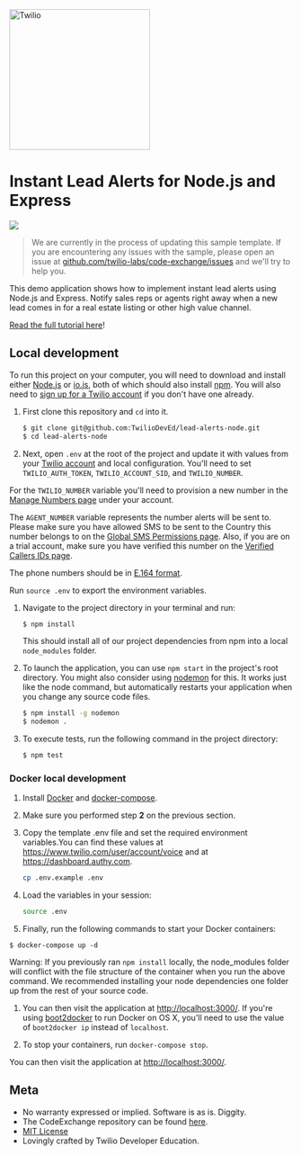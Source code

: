 <a href="https://www.twilio.com">
  <img src="https://static0.twilio.com/marketing/bundles/marketing/img/logos/wordmark-red.svg" alt="Twilio" width="250" />
</a>

# Instant Lead Alerts for Node.js and Express

![](https://github.com/TwilioDevEd/lead-alerts-node/workflows/Node.js/badge.svg)

> We are currently in the process of updating this sample template. If you are encountering any issues with the sample, please open an issue at [github.com/twilio-labs/code-exchange/issues](https://github.com/twilio-labs/code-exchange/issues) and we'll try to help you.

This demo application shows how to implement instant lead alerts using Node.js and Express. Notify sales reps or agents right away when a new lead comes in for a real estate listing or other high value channel.

[Read the full tutorial here](https://www.twilio.com/docs/tutorials/walkthrough/lead-alerts/node/express)!


## Local development

To run this project on your computer, you will need to download and install either [Node.js](http://nodejs.org/) or [io.js](https://iojs.org/en/index.html), both of which should also install [npm](https://www.npmjs.com/). You will also need to [sign up for a Twilio account](https://www.twilio.com/try-twilio) if you don't have one already.

1. First clone this repository and `cd` into it.

   ```bash
   $ git clone git@github.com:TwilioDevEd/lead-alerts-node.git
   $ cd lead-alerts-node
   ```

1. Next, open `.env` at the root of the project and update it with
  values from your
  [Twilio account](https://www.twilio.com/console)
  and local configuration. You'll need to set
  `TWILIO_AUTH_TOKEN`, `TWILIO_ACCOUNT_SID`, and `TWILIO_NUMBER`.

  For the `TWILIO_NUMBER` variable you'll need to provision a new number
  in the
  [Manage Numbers page](https://www.twilio.com/user/account/phone-numbers/incoming)
  under your account.

  The `AGENT_NUMBER` variable represents the number alerts will be sent to. Please make sure you have allowed SMS to be sent to the Country this number belongs to on the [Global SMS Permissions page](https://www.twilio.com/console/sms/settings/geo-permissions). Also, if you are on a trial account, make sure you have verified this number on the [Verified Callers IDs page](https://www.twilio.com/console/phone-numbers/verified).

  The phone numbers should be in
  [E.164 format](https://www.twilio.com/help/faq/phone-numbers/how-do-i-format-phone-numbers-to-work-internationally).

  Run `source .env` to export the environment variables.

1. Navigate to the project directory in your terminal and run:

    ```bash
    $ npm install
    ```

   This should install all of our project dependencies from npm into a local `node_modules` folder.

1. To launch the application, you can use `npm start` in the project's root directory. You might also consider using [nodemon](https://github.com/remy/nodemon) for this. It works just like the node command, but automatically restarts your application when you change any source code files.

    ```bash
    $ npm install -g nodemon
    $ nodemon .
    ```

1. To execute tests, run the following command in the project directory:

    ```bash
    $ npm test
    ```

### Docker local development

1. Install [Docker](https://www.docker.com/) and [docker-compose](https://docs.docker.com/compose/install/).

1. Make sure you performed step **2** on the previous section.

1. Copy the template .env file and set the required environment variables.You
   can find these values at https://www.twilio.com/user/account/voice and at
   https://dashboard.authy.com.

    ```bash
    cp .env.example .env
    ```
1. Load the variables in your session:

    ```bash
    source .env
    ```
1. Finally, run the following commands to start your Docker containers:

  ```
  $ docker-compose up -d
  ```

  Warning: If you previously ran  ```npm install``` locally, the node_modules folder will conflict with the file structure of the container when you run the above command. We recommended installing your node dependencies one folder up from the rest of your source code.

1. You can then visit the application at [http://localhost:3000/](http://localhost:3000/). If you're using [boot2docker](https://docs.docker.com/installation/mac/) to run Docker on OS X, you'll need to use the value of `boot2docker ip` instead of `localhost`.

1. To stop your containers, run `docker-compose stop`.

You can then visit the application at [http://localhost:3000/](http://localhost:3000/).

## Meta

* No warranty expressed or implied. Software is as is. Diggity.
* The CodeExchange repository can be found [here](https://github.com/twilio-labs/code-exchange/).
* [MIT License](http://www.opensource.org/licenses/mit-license.html)
* Lovingly crafted by Twilio Developer Education.
